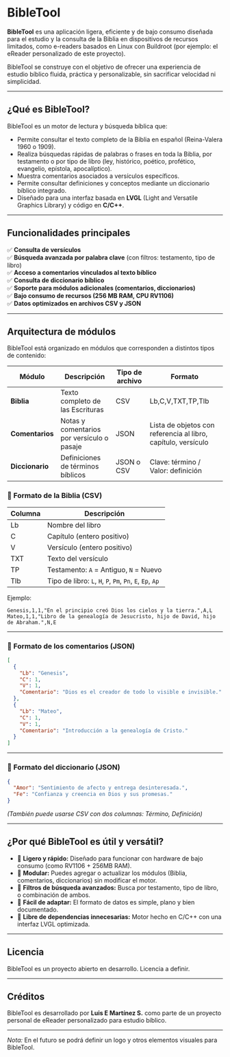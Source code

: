# BibleTool

**BibleTool** es una aplicación ligera, eficiente y de bajo consumo diseñada para el estudio y la consulta de la Biblia en dispositivos de recursos limitados, como e-readers basados en Linux con Buildroot (por ejemplo: el eReader personalizado de este proyecto).

BibleTool se construye con el objetivo de ofrecer una experiencia de estudio bíblico fluida, práctica y personalizable, sin sacrificar velocidad ni simplicidad.

---

## ¿Qué es BibleTool?

BibleTool es un motor de lectura y búsqueda bíblica que:

- Permite consultar el texto completo de la Biblia en español (Reina-Valera 1960 o 1909).
- Realiza búsquedas rápidas de palabras o frases en toda la Biblia, por testamento o por tipo de libro (ley, histórico, poético, profético, evangelio, epístola, apocalíptico).
- Muestra comentarios asociados a versículos específicos.
- Permite consultar definiciones y conceptos mediante un diccionario bíblico integrado.
- Diseñado para una interfaz basada en **LVGL** (Light and Versatile Graphics Library) y código en **C/C++**.

---

## Funcionalidades principales

✅ **Consulta de versículos**\
✅ **Búsqueda avanzada por palabra clave** (con filtros: testamento, tipo de libro)\
✅ **Acceso a comentarios vinculados al texto bíblico**\
✅ **Consulta de diccionario bíblico**\
✅ **Soporte para módulos adicionales (comentarios, diccionarios)**\
✅ **Bajo consumo de recursos (256 MB RAM, CPU RV1106)**\
✅ **Datos optimizados en archivos CSV y JSON**

---

## Arquitectura de módulos

BibleTool está organizado en módulos que corresponden a distintos tipos de contenido:

| Módulo          | Descripción                                | Tipo de archivo | Formato                                                       |
| --------------- | ------------------------------------------ | --------------- | ------------------------------------------------------------- |
| **Biblia**      | Texto completo de las Escrituras           | CSV             | Lb,C,V,TXT,TP,Tlb                                             |
| **Comentarios** | Notas y comentarios por versículo o pasaje | JSON            | Lista de objetos con referencia al libro, capítulo, versículo |
| **Diccionario** | Definiciones de términos bíblicos          | JSON o CSV      | Clave: término / Valor: definición                            |

### 📁 Formato de la Biblia (CSV)

| Columna | Descripción                                               |
| ------- | --------------------------------------------------------- |
| Lb      | Nombre del libro                                          |
| C       | Capítulo (entero positivo)                                |
| V       | Versículo (entero positivo)                               |
| TXT     | Texto del versículo                                       |
| TP      | Testamento: `A` = Antiguo, `N` = Nuevo                    |
| Tlb     | Tipo de libro: `L`, `H`, `P`, `Pm`, `Pn`, `E`, `Ep`, `Ap` |

Ejemplo:

```csv
Genesis,1,1,"En el principio creó Dios los cielos y la tierra.",A,L
Mateo,1,1,"Libro de la genealogía de Jesucristo, hijo de David, hijo de Abraham.",N,E
```

---

### 📁 Formato de los comentarios (JSON)

```json
[
  {
    "Lb": "Genesis",
    "C": 1,
    "V": 1,
    "Comentario": "Dios es el creador de todo lo visible e invisible."
  },
  {
    "Lb": "Mateo",
    "C": 1,
    "V": 1,
    "Comentario": "Introducción a la genealogía de Cristo."
  }
]
```

---

### 📁 Formato del diccionario (JSON)

```json
{
  "Amor": "Sentimiento de afecto y entrega desinteresada.",
  "Fe": "Confianza y creencia en Dios y sus promesas."
}
```

*(También puede usarse CSV con dos columnas: Término, Definición)*

---

## ¿Por qué BibleTool es útil y versátil?

- 🔹 **Ligero y rápido:** Diseñado para funcionar con hardware de bajo consumo (como RV1106 + 256MB RAM).
- 🔹 **Modular:** Puedes agregar o actualizar los módulos (Biblia, comentarios, diccionarios) sin modificar el motor.
- 🔹 **Filtros de búsqueda avanzados:** Busca por testamento, tipo de libro, o combinación de ambos.
- 🔹 **Fácil de adaptar:** El formato de datos es simple, plano y bien documentado.
- 🔹 **Libre de dependencias innecesarias:** Motor hecho en C/C++ con una interfaz LVGL optimizada.

---

## Licencia

BibleTool es un proyecto abierto en desarrollo. Licencia a definir.

---

## Créditos

BibleTool es desarrollado por **Luis E Martínez S.** como parte de un proyecto personal de eReader personalizado para estudio bíblico.

---

*Nota:* En el futuro se podrá definir un logo y otros elementos visuales para BibleTool.

